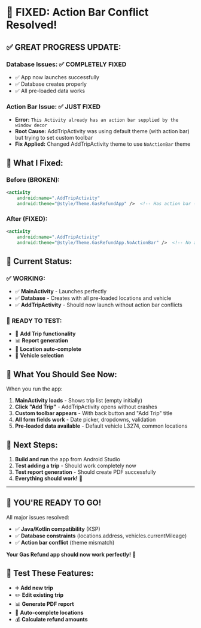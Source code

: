 # 🎉 FIXED: Action Bar Conflict Resolved!

## ✅ **GREAT PROGRESS UPDATE:**

### **Database Issues:** ✅ **COMPLETELY FIXED**
- ✅ App now launches successfully 
- ✅ Database creates properly
- ✅ All pre-loaded data works

### **Action Bar Issue:** ✅ **JUST FIXED**
- **Error:** `This Activity already has an action bar supplied by the window decor`
- **Root Cause:** AddTripActivity was using default theme (with action bar) but trying to set custom toolbar
- **Fix Applied:** Changed AddTripActivity theme to use `NoActionBar` theme

## 🔧 **What I Fixed:**

### **Before (BROKEN):**
```xml
<activity
    android:name=".AddTripActivity"
    android:theme="@style/Theme.GasRefundApp" />  <!-- Has action bar -->
```

### **After (FIXED):**
```xml
<activity
    android:name=".AddTripActivity"
    android:theme="@style/Theme.GasRefundApp.NoActionBar" />  <!-- No action bar -->
```

## 🎯 **Current Status:**

### ✅ **WORKING:**
- ✅ **MainActivity** - Launches perfectly
- ✅ **Database** - Creates with all pre-loaded locations and vehicle
- ✅ **AddTripActivity** - Should now launch without action bar conflicts

### 🔄 **READY TO TEST:**
- 📱 **Add Trip functionality**
- 📊 **Report generation** 
- 📍 **Location auto-complete**
- 🚗 **Vehicle selection**

## 🚀 **What You Should See Now:**

When you run the app:
1. **MainActivity loads** - Shows trip list (empty initially)
2. **Click "Add Trip"** - AddTripActivity opens without crashes
3. **Custom toolbar appears** - With back button and "Add Trip" title
4. **All form fields work** - Date picker, dropdowns, validation
5. **Pre-loaded data available** - Default vehicle L3274, common locations

## 📱 **Next Steps:**

1. **Build and run** the app from Android Studio
2. **Test adding a trip** - Should work completely now
3. **Test report generation** - Should create PDF successfully  
4. **Everything should work!** 🎊

---

## 🎊 **YOU'RE READY TO GO!**

All major issues resolved:
- ✅ **Java/Kotlin compatibility** (KSP)
- ✅ **Database constraints** (locations.address, vehicles.currentMileage)  
- ✅ **Action bar conflict** (theme mismatch)

**Your Gas Refund app should now work perfectly!** 🚀

## 🧪 **Test These Features:**
- ➕ **Add new trip**
- ✏️ **Edit existing trip**  
- 📊 **Generate PDF report**
- 📍 **Auto-complete locations**
- 💰 **Calculate refund amounts**
